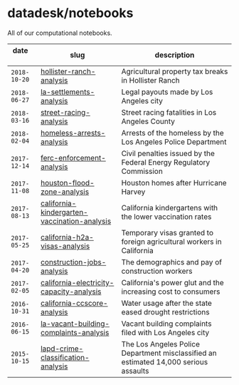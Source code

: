 # datadesk/notebooks

All of our computational notebooks.

| date &nbsp; &nbsp; &nbsp; &nbsp; | slug | description |
|---|---|---|
|  `2018-10-20` | [hollister-ranch-analysis](https://github.com/datadesk/hollister-ranch-analysis) | Agricultural property tax breaks in Hollister Ranch |
|  `2018-06-27` | [la-settlements-analysis](https://github.com/datadesk/la-settlements-analysis) | Legal payouts made by Los Angeles city |
|  `2018-03-16` | [street-racing-analysis](https://github.com/datadesk/street-racing-analysis) | Street racing fatalities in Los Angeles County |
|  `2018-02-04` | [homeless-arrests-analysis](https://github.com/datadesk/homeless-arrests-analysis) | Arrests of the homeless by the Los Angeles Police Department |
|  `2017-12-14` | [ferc-enforcement-analysis](https://github.com/datadesk/ferc-enforcement-analysis) | Civil penalties issued by the Federal Energy Regulatory Commission |
|  `2017-11-08` | [houston-flood-zone-analysis](https://github.com/datadesk/houston-flood-zone-analysis) | Houston homes after Hurricane Harvey |
|  `2017-08-13` | [california-kindergarten-vaccination-analysis](https://github.com/datadesk/california-kindergarten-vaccination-analysis) | California kindergartens with the lower vaccination rates |
|  `2017-05-25` | [california-h2a-visas-analysis](https://github.com/datadesk/california-h2a-visas-analysis) | Temporary visas granted to foreign agricultural workers in California |
|  `2017-04-20` | [construction-jobs-analysis](https://github.com/datadesk/construction-jobs-analysis) | The demographics and pay of construction workers |
|  `2017-02-05` | [california-electricity-capacity-analysis](https://github.com/datadesk/california-electricity-capacity-analysis) | California's power glut and the increasing cost to consumers |
|  `2016-10-31` | [california-ccscore-analysis](https://github.com/datadesk/california-ccscore-analysis) | Water usage after the state eased drought restrictions |
|  `2016-06-15` | [la-vacant-building-complaints-analysis](https://github.com/datadesk/la-vacant-building-complaints-analysis) | Vacant building complaints filed with Los Angeles city |
|  `2015-10-15` | [lapd-crime-classification-analysis](https://github.com/datadesk/lapd-crime-classification-analysis) | The Los Angeles Police Department misclassified an estimated 14,000 serious assaults |